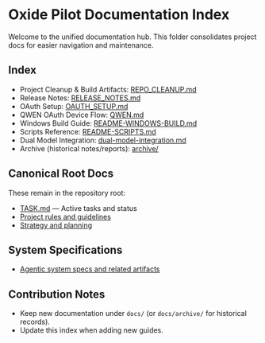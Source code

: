 # Oxide Pilot Documentation Index

Welcome to the unified documentation hub. This folder consolidates project docs for easier navigation and maintenance.

## Index

- Project Cleanup & Build Artifacts: [REPO_CLEANUP.md](REPO_CLEANUP.md)
- Release Notes: [RELEASE_NOTES.md](RELEASE_NOTES.md)
- OAuth Setup: [OAUTH_SETUP.md](OAUTH_SETUP.md)
- QWEN OAuth Device Flow: [QWEN.md](QWEN.md)
- Windows Build Guide: [README-WINDOWS-BUILD.md](README-WINDOWS-BUILD.md)
- Scripts Reference: [README-SCRIPTS.md](README-SCRIPTS.md)
- Dual Model Integration: [dual-model-integration.md](dual-model-integration.md)
- Archive (historical notes/reports): [archive/](archive/)

## Canonical Root Docs
 
These remain in the repository root:
 
- [TASK.md](../TASK.md) — Active tasks and status
- [Project rules and guidelines](../RULES.md)
- [Strategy and planning](../PLANNING.md)

## System Specifications

- [Agentic system specs and related artifacts](../.kiro/specs/oxide-pilot-agentic-system/) 

## Contribution Notes

- Keep new documentation under `docs/` (or `docs/archive/` for historical records).
- Update this index when adding new guides.
